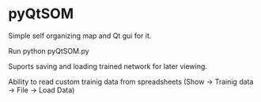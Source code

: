 # pyQtSOM
Simple self organizing map and Qt gui for it.

Run python pyQtSOM.py

Suports saving and loading trained network for later viewing.

Ability to read custom trainig data from spreadsheets (Show -> Trainig data -> File -> Load Data)
